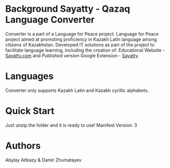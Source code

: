 # Background Sayatty - Qazaq Language Converter
Converter is a part of a Language for Peace project. Language for Peace project aimed at promoting proficiency in Kazakh
Latin language among citizens of Kazakhstan. Developed IT solutions as part of the project to facilitate language learning,
including the creation of: 
Educational Website - [Sayatty.com](https://sayatty.com) and *Published version* Google Extension - [Sayatty](https://chrome.google.com/webstore/detail/sayatty/lmenpkbmfbemejmkjjfpfgfjpeifjejk).
# Languages 
Converter only supports Kazakh Latin and Kazakh cyrillic alphabets. 
# Quick Start
Just unzip the folder and it is ready to use! 
Manifest Version: 3
# Authors
Abylay Aitkazy & Damir Zhumatayev


